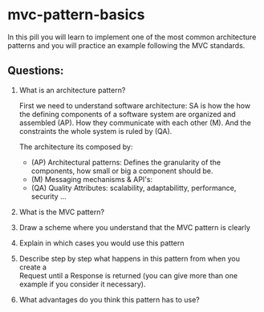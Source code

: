 # mvc-pattern-basics
In this pill you will learn to implement one of the most common architecture 
patterns and you will practice an example following the MVC standards.

## Questions:

1. What is an architecture pattern?  

    First we need to understand software architecture:
    SA is how the how the defining components of a software system are organized
    and assembled (AP). How they communicate with each other (M).
    And the constraints the whole system is ruled by (QA).   
  
    The architecture its composed by:
    - (AP) Architectural patterns: Defines the granularity of the components,
        how small or big a component should be.
    - (M) Messaging mechanisms & API's:
    - (QA) Quality Attributes: scalability, adaptabilitty, performance, security
        ...

2. What is the MVC pattern?  
3. Draw a scheme where you understand that the MVC pattern is clearly  
4. Explain in which cases you would use this pattern   
5. Describe step by step what happens in this pattern from when you create a   
   Request until a Response is returned (you can give more than one example if 
   you consider it necessary).   
6. What advantages do you think this pattern has to use?    
